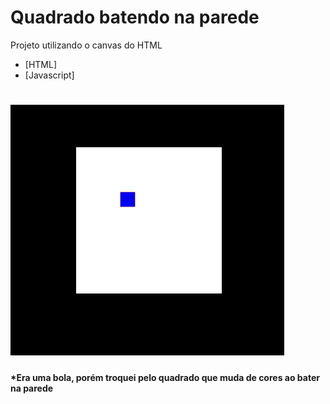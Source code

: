 # Quadrado batendo na parede
Projeto utilizando o canvas do HTML
- [HTML]
- [Javascript]
<h1 align="left">
    <img alt="Este é um Gif mostrando a bola batendo na parede e voltando" src="readme/square.gif">
</h1>

#### *Era uma bola, porém troquei pelo quadrado que muda de cores ao bater na parede
